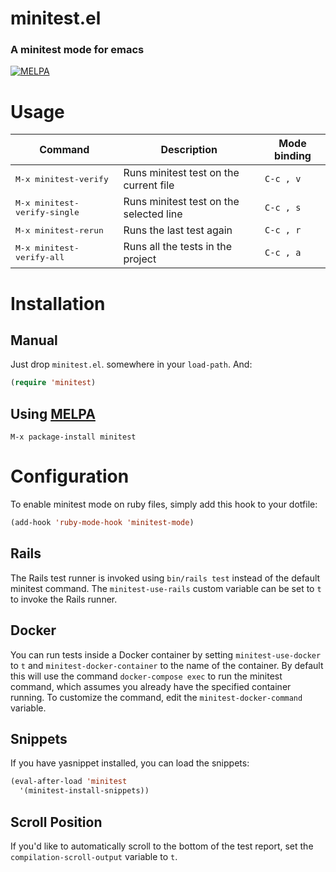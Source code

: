 # minitest.el
### A minitest mode for emacs

[![MELPA](https://melpa.org/packages/minitest-badge.svg)](https://melpa.org/#/minitest)

# Usage

Command                                         | Description                                             | Mode binding
------------------------------------------------|---------------------------------------------------------|--------------------
<kbd>M-x minitest-verify</kbd>                  | Runs minitest test on the current file                  | `C-c , v`
<kbd>M-x minitest-verify-single</kbd>           | Runs minitest test on the selected line                 | `C-c , s`
<kbd>M-x minitest-rerun</kbd>                   | Runs the last test again                                | `C-c , r`
<kbd>M-x minitest-verify-all</kbd>              | Runs all the tests in the project                       | `C-c , a`

# Installation

## Manual

Just drop `minitest.el`. somewhere in your `load-path`. And:

```lisp
(require 'minitest)
```

## Using [MELPA](https://melpa.org)

```
M-x package-install minitest
```

# Configuration

To enable minitest mode on ruby files, simply add this hook to your dotfile:

```lisp
(add-hook 'ruby-mode-hook 'minitest-mode)
```

## Rails

The Rails test runner is invoked using `bin/rails test` instead of the default minitest command.
The `minitest-use-rails` custom variable can be set to `t` to invoke the Rails runner.

## Docker

You can run tests inside a Docker container by setting `minitest-use-docker` to
`t` and `minitest-docker-container` to the name of the container. By default this
will use the command `docker-compose exec` to run the minitest command, which assumes
you already have the specified container running. To customize the command, edit the
`minitest-docker-command` variable.

## Snippets

If you have yasnippet installed, you can load the snippets:
```lisp
(eval-after-load 'minitest
  '(minitest-install-snippets))
```

## Scroll Position

If you'd like to automatically scroll to the bottom of the test report, set the
`compilation-scroll-output` variable to `t`.
